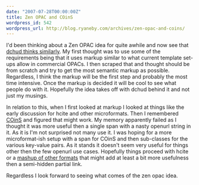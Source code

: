```yaml
---
date: "2007-07-28T00:00:00Z"
title: Zen OPAC and COinS
wordpress_id: 542
wordpress_url: http://blog.ryaneby.com/archives/zen-opac-and-coins/
---
```

I'd been thinking about a Zen OPAC idea for quite awhile and now see that <a href="http://onebiglibrary.net/story/announcing-the-css-zen-opac">dchud thinks similarly</a>. My first thought was to use some of the requirements being that it uses markup similar to what current template set-ups allow in commercial OPACs. I then scraped that and thought should be from scratch and try to get the most semantic markup as possible. Regardless, I think the markup will be the first step and probably the most time intensive. Once the markup is decided it will be cool to see what people do with it. Hopefully the idea takes off with dchud behind it and not just my musings.

In relation to this, when I first looked at markup I looked at things like the early discussion for hcite and other microformats. Then I remembered <a href="http://ocoins.info/">COinS</a> and figured that might work. My memory apparently failed as I thought it was more useful then a single span with a nasty openurl string in it. As it is I'm not surprised not many use it. I was hoping for a more microformat-ish setup with a span for COinS and then sub-classes for the various key-value pairs. As it stands it doesn't seem very useful for things other then the few openurl use cases. Hopefully things proceed with hcite or a <a href="http://adactio.com/journal/1315/">mashup of other formats</a> that might add at least a bit more usefulness then a semi-hidden partial link. 

Regardless I look forward to seeing what comes of the zen opac idea.
